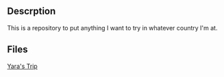 ## Descrption

This is a repository to put anything I want to try in whatever country I'm at.

## Files
[Yara's Trip](yara-trip.md)